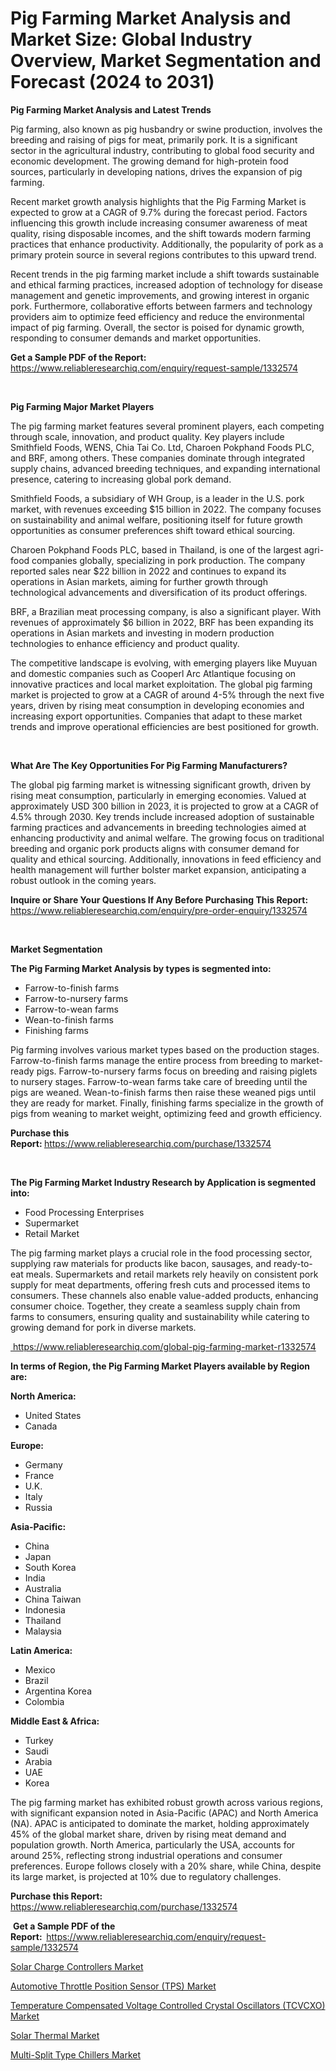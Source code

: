 <p><h1>Pig Farming Market Analysis and Market Size: Global Industry Overview, Market Segmentation and Forecast (2024 to 2031)</h1></p><p><strong>Pig Farming Market Analysis and Latest Trends</strong></p>
<p><p>Pig farming, also known as pig husbandry or swine production, involves the breeding and raising of pigs for meat, primarily pork. It is a significant sector in the agricultural industry, contributing to global food security and economic development. The growing demand for high-protein food sources, particularly in developing nations, drives the expansion of pig farming. </p><p>Recent market growth analysis highlights that the Pig Farming Market is expected to grow at a CAGR of 9.7% during the forecast period. Factors influencing this growth include increasing consumer awareness of meat quality, rising disposable incomes, and the shift towards modern farming practices that enhance productivity. Additionally, the popularity of pork as a primary protein source in several regions contributes to this upward trend.</p><p>Recent trends in the pig farming market include a shift towards sustainable and ethical farming practices, increased adoption of technology for disease management and genetic improvements, and growing interest in organic pork. Furthermore, collaborative efforts between farmers and technology providers aim to optimize feed efficiency and reduce the environmental impact of pig farming. Overall, the sector is poised for dynamic growth, responding to consumer demands and market opportunities.</p></p>
<p><strong>Get a Sample PDF of the Report:&nbsp;</strong> <a href="https://www.reliableresearchiq.com/enquiry/request-sample/1332574?utm_campaign=1088&utm_medium=2&utm_source=Github&utm_content=ia&utm_term=01102024&utm_id=pig-farming">https://www.reliableresearchiq.com/enquiry/request-sample/1332574</a></p>
<p>&nbsp;</p>
<p><strong>Pig Farming Major Market Players</strong></p>
<p><p>The pig farming market features several prominent players, each competing through scale, innovation, and product quality. Key players include Smithfield Foods, WENS, Chia Tai Co. Ltd, Charoen Pokphand Foods PLC, and BRF, among others. These companies dominate through integrated supply chains, advanced breeding techniques, and expanding international presence, catering to increasing global pork demand.</p><p>Smithfield Foods, a subsidiary of WH Group, is a leader in the U.S. pork market, with revenues exceeding $15 billion in 2022. The company focuses on sustainability and animal welfare, positioning itself for future growth opportunities as consumer preferences shift toward ethical sourcing.</p><p>Charoen Pokphand Foods PLC, based in Thailand, is one of the largest agri-food companies globally, specializing in pork production. The company reported sales near $22 billion in 2022 and continues to expand its operations in Asian markets, aiming for further growth through technological advancements and diversification of its product offerings.</p><p>BRF, a Brazilian meat processing company, is also a significant player. With revenues of approximately $6 billion in 2022, BRF has been expanding its operations in Asian markets and investing in modern production technologies to enhance efficiency and product quality.</p><p>The competitive landscape is evolving, with emerging players like Muyuan and domestic companies such as Cooperl Arc Atlantique focusing on innovative practices and local market exploitation. The global pig farming market is projected to grow at a CAGR of around 4-5% through the next five years, driven by rising meat consumption in developing economies and increasing export opportunities. Companies that adapt to these market trends and improve operational efficiencies are best positioned for growth.</p></p>
<p>&nbsp;</p>
<p><strong>What Are The Key Opportunities For Pig Farming Manufacturers?</strong></p>
<p><p>The global pig farming market is witnessing significant growth, driven by rising meat consumption, particularly in emerging economies. Valued at approximately USD 300 billion in 2023, it is projected to grow at a CAGR of 4.5% through 2030. Key trends include increased adoption of sustainable farming practices and advancements in breeding technologies aimed at enhancing productivity and animal welfare. The growing focus on traditional breeding and organic pork products aligns with consumer demand for quality and ethical sourcing. Additionally, innovations in feed efficiency and health management will further bolster market expansion, anticipating a robust outlook in the coming years.</p></p>
<p><strong>Inquire or Share Your Questions If Any Before Purchasing This Report:</strong> <a href="https://www.reliableresearchiq.com/enquiry/pre-order-enquiry/1332574?utm_campaign=1088&utm_medium=2&utm_source=Github&utm_content=ia&utm_term=01102024&utm_id=pig-farming">https://www.reliableresearchiq.com/enquiry/pre-order-enquiry/1332574</a></p>
<p>&nbsp;</p>
<p><strong>Market Segmentation</strong></p>
<p><strong>The Pig Farming Market Analysis by types is segmented into:</strong></p>
<p><ul><li>Farrow-to-finish farms</li><li>Farrow-to-nursery farms</li><li>Farrow-to-wean farms</li><li>Wean-to-finish farms</li><li>Finishing farms</li></ul></p>
<p><p>Pig farming involves various market types based on the production stages. Farrow-to-finish farms manage the entire process from breeding to market-ready pigs. Farrow-to-nursery farms focus on breeding and raising piglets to nursery stages. Farrow-to-wean farms take care of breeding until the pigs are weaned. Wean-to-finish farms then raise these weaned pigs until they are ready for market. Finally, finishing farms specialize in the growth of pigs from weaning to market weight, optimizing feed and growth efficiency.</p></p>
<p><strong>Purchase this Report:&nbsp;</strong><a href="https://www.reliableresearchiq.com/purchase/1332574?utm_campaign=1088&utm_medium=2&utm_source=Github&utm_content=ia&utm_term=01102024&utm_id=pig-farming">https://www.reliableresearchiq.com/purchase/1332574</a></p>
<p>&nbsp;</p>
<p><strong>The Pig Farming Market Industry Research by Application is segmented into:</strong></p>
<p><ul><li>Food Processing Enterprises</li><li>Supermarket</li><li>Retail Market</li></ul></p>
<p><p>The pig farming market plays a crucial role in the food processing sector, supplying raw materials for products like bacon, sausages, and ready-to-eat meals. Supermarkets and retail markets rely heavily on consistent pork supply for meat departments, offering fresh cuts and processed items to consumers. These channels also enable value-added products, enhancing consumer choice. Together, they create a seamless supply chain from farms to consumers, ensuring quality and sustainability while catering to growing demand for pork in diverse markets.</p></p>
<p><a href="https://www.reliableresearchiq.com/global-pig-farming-market-r1332574?utm_campaign=1088&utm_medium=2&utm_source=Github&utm_content=ia&utm_term=01102024&utm_id=pig-farming">&nbsp;https://www.reliableresearchiq.com/global-pig-farming-market-r1332574</a></p>
<p><strong>In terms of Region, the Pig Farming Market Players available by Region are:</strong></p>
<p>
    <p> <strong> North America: </strong>
        <ul>
            <li>United States</li>
            <li>Canada</li>
        </ul>
        </p> 
    <p> <strong> Europe: </strong>
        <ul>
            <li>Germany</li>
            <li>France</li>
            <li>U.K.</li>
            <li>Italy</li>
            <li>Russia</li>
        </ul>
        </p> 
    <p> <strong> Asia-Pacific: </strong>
        <ul>
            <li>China</li>
            <li>Japan</li>
            <li>South Korea</li>
            <li>India</li>
            <li>Australia</li>
            <li>China Taiwan</li>
            <li>Indonesia</li>
            <li>Thailand</li>
            <li>Malaysia</li>
        </ul>
        </p> 
    <p> <strong> Latin America: </strong>
        <ul>
            <li>Mexico</li>
            <li>Brazil</li>
            <li>Argentina Korea</li>
            <li>Colombia</li>
        </ul>
        </p> 
    <p> <strong> Middle East & Africa: </strong>
        <ul>
            <li>Turkey</li>
            <li>Saudi</li>
            <li>Arabia</li>
            <li>UAE</li>
            <li>Korea</li>
        </ul>
    </p>
    </p>
<p><p>The pig farming market has exhibited robust growth across various regions, with significant expansion noted in Asia-Pacific (APAC) and North America (NA). APAC is anticipated to dominate the market, holding approximately 45% of the global market share, driven by rising meat demand and population growth. North America, particularly the USA, accounts for around 25%, reflecting strong industrial operations and consumer preferences. Europe follows closely with a 20% share, while China, despite its large market, is projected at 10% due to regulatory challenges.</p></p>
<p><strong>Purchase this Report: </strong><a href="https://www.reliableresearchiq.com/purchase/1332574?utm_campaign=1088&utm_medium=2&utm_source=Github&utm_content=ia&utm_term=01102024&utm_id=pig-farming">https://www.reliableresearchiq.com/purchase/1332574</a></p>
<p>&nbsp;<strong>Get a Sample PDF of the Report:&nbsp;&nbsp;</strong><a href="https://www.reliableresearchiq.com/enquiry/request-sample/1332574?utm_campaign=1088&utm_medium=2&utm_source=Github&utm_content=ia&utm_term=01102024&utm_id=pig-farming">https://www.reliableresearchiq.com/enquiry/request-sample/1332574</a></p>
<p><strong></strong></p>
<p><p><a href="https://www.linkedin.com/pulse/solar-charge-controllers-industry-insights-report-analyzing-yycqf?utm_campaign=1088&utm_medium=2&utm_source=Github&utm_content=ia&utm_term=01102024&utm_id=pig-farming">Solar Charge Controllers Market</a></p><p><a href="https://issuu.com/reportprime-2/docs/automotive-throttle-position-sensor_c8664185820037?utm_campaign=1088&utm_medium=2&utm_source=Github&utm_content=ia&utm_term=01102024&utm_id=pig-farming">Automotive Throttle Position Sensor (TPS) Market</a></p><p><a href="https://issuu.com/reportprime-2/docs/temperature-compensated-voltage-con_75d6e92c09327b?utm_campaign=1088&utm_medium=2&utm_source=Github&utm_content=ia&utm_term=01102024&utm_id=pig-farming">Temperature Compensated Voltage Controlled Crystal Oscillators (TCVCXO) Market</a></p><p><a href="https://www.linkedin.com/pulse/solar-thermal-market-overview-regional-outlook-competitive-strategies-uvx8f?utm_campaign=1088&utm_medium=2&utm_source=Github&utm_content=ia&utm_term=01102024&utm_id=pig-farming">Solar Thermal Market</a></p><p><a href="https://github.com/tambantaybe6/Market-Research-Report-List-1/blob/main/multi-split-type-chillers-market.md?utm_campaign=1088&utm_medium=2&utm_source=Github&utm_content=ia&utm_term=01102024&utm_id=pig-farming">Multi-Split Type Chillers Market</a></p></p>